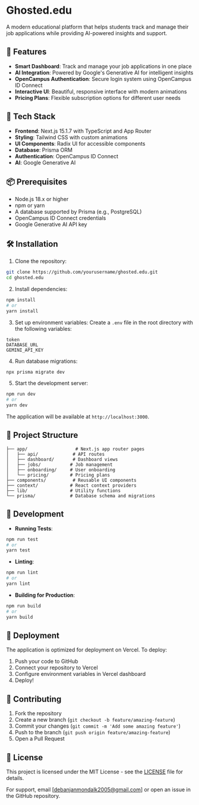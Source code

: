 # Ghosted.edu

A modern educational platform that helps students track and manage their job applications while providing AI-powered insights and support.

## 🌟 Features

- **Smart Dashboard**: Track and manage your job applications in one place
- **AI Integration**: Powered by Google's Generative AI for intelligent insights
- **OpenCampus Authentication**: Secure login system using OpenCampus ID Connect
- **Interactive UI**: Beautiful, responsive interface with modern animations
- **Pricing Plans**: Flexible subscription options for different user needs

## 🚀 Tech Stack

- **Frontend**: Next.js 15.1.7 with TypeScript and App Router
- **Styling**: Tailwind CSS with custom animations
- **UI Components**: Radix UI for accessible components
- **Database**: Prisma ORM
- **Authentication**: OpenCampus ID Connect
- **AI**: Google Generative AI

## 📦 Prerequisites

- Node.js 18.x or higher
- npm or yarn
- A database supported by Prisma (e.g., PostgreSQL)
- OpenCampus ID Connect credentials
- Google Generative AI API key

## 🛠️ Installation

1. Clone the repository:
```bash
git clone https://github.com/yourusername/ghosted.edu.git
cd ghosted.edu
```

2. Install dependencies:
```bash
npm install
# or
yarn install
```

3. Set up environment variables:
Create a `.env` file in the root directory with the following variables:
```env
token
DATABASE_URL
GEMINI_API_KEY
```

4. Run database migrations:
```bash
npx prisma migrate dev
```

5. Start the development server:
```bash
npm run dev
# or
yarn dev
```

The application will be available at `http://localhost:3000`.

## 📁 Project Structure

```
├── app/                  # Next.js app router pages
│   ├── api/             # API routes
│   ├── dashboard/       # Dashboard views
│   ├── jobs/           # Job management
│   ├── onboarding/     # User onboarding
│   └── pricing/        # Pricing plans
├── components/          # Reusable UI components
├── context/            # React context providers
├── lib/                # Utility functions
└── prisma/             # Database schema and migrations
```

## 🔧 Development

- **Running Tests**:
```bash
npm run test
# or
yarn test
```

- **Linting**:
```bash
npm run lint
# or
yarn lint
```

- **Building for Production**:
```bash
npm run build
# or
yarn build
```

## 🚀 Deployment

The application is optimized for deployment on Vercel. To deploy:

1. Push your code to GitHub
2. Connect your repository to Vercel
3. Configure environment variables in Vercel dashboard
4. Deploy!

## 🤝 Contributing

1. Fork the repository
2. Create a new branch (`git checkout -b feature/amazing-feature`)
3. Commit your changes (`git commit -m 'Add some amazing feature'`)
4. Push to the branch (`git push origin feature/amazing-feature`)
5. Open a Pull Request

## 📄 License

This project is licensed under the MIT License - see the [LICENSE](LICENSE) file for details.



For support, email [debanjanmondalk2005@gmail.com] or open an issue in the GitHub repository.

